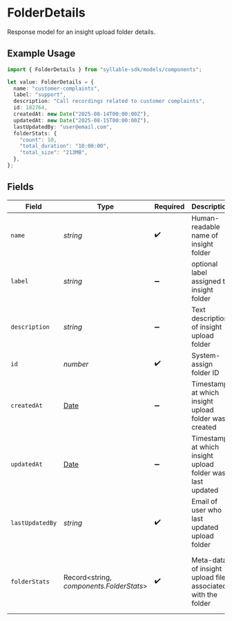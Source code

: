 # FolderDetails

Response model for an insight upload folder details.

## Example Usage

```typescript
import { FolderDetails } from "syllable-sdk/models/components";

let value: FolderDetails = {
  name: "customer-complaints",
  label: "support",
  description: "Call recordings related to customer complaints",
  id: 182764,
  createdAt: new Date("2025-08-14T00:00:00Z"),
  updatedAt: new Date("2025-08-15T00:00:00Z"),
  lastUpdatedBy: "user@email.com",
  folderStats: {
    "count": 10,
    "total_duration": "10:00:00",
    "total_size": "213MB",
  },
};
```

## Fields

| Field                                                                                         | Type                                                                                          | Required                                                                                      | Description                                                                                   | Example                                                                                       |
| --------------------------------------------------------------------------------------------- | --------------------------------------------------------------------------------------------- | --------------------------------------------------------------------------------------------- | --------------------------------------------------------------------------------------------- | --------------------------------------------------------------------------------------------- |
| `name`                                                                                        | *string*                                                                                      | :heavy_check_mark:                                                                            | Human-readable name of insight folder                                                         | customer-complaints                                                                           |
| `label`                                                                                       | *string*                                                                                      | :heavy_minus_sign:                                                                            | optional label assigned to insight folder                                                     | support                                                                                       |
| `description`                                                                                 | *string*                                                                                      | :heavy_minus_sign:                                                                            | Text description of insight upload folder                                                     | Call recordings related to customer complaints                                                |
| `id`                                                                                          | *number*                                                                                      | :heavy_check_mark:                                                                            | System-assign folder ID                                                                       | 182764                                                                                        |
| `createdAt`                                                                                   | [Date](https://developer.mozilla.org/en-US/docs/Web/JavaScript/Reference/Global_Objects/Date) | :heavy_minus_sign:                                                                            | Timestamp at which insight upload folder was created                                          | 2025-08-14T00:00:00Z                                                                          |
| `updatedAt`                                                                                   | [Date](https://developer.mozilla.org/en-US/docs/Web/JavaScript/Reference/Global_Objects/Date) | :heavy_minus_sign:                                                                            | Timestamp at which insight upload folder was last updated                                     | 2025-08-15T00:00:00Z                                                                          |
| `lastUpdatedBy`                                                                               | *string*                                                                                      | :heavy_check_mark:                                                                            | Email of user who last updated upload folder                                                  | user@email.com                                                                                |
| `folderStats`                                                                                 | Record<string, *components.FolderStats*>                                                      | :heavy_check_mark:                                                                            | Meta-data of insight upload files associated with the folder                                  | {<br/>"count": 10,<br/>"total_duration": "10:00:00",<br/>"total_size": "213MB"<br/>}          |